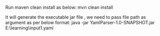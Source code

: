 Run maven clean install as below:
mvn clean install

It will generate the executable jar file , we need to pass file path as argument as per below format:
java -jar YamlParser-1.0-SNAPSHOT.jar E:\learning\input1.yaml


